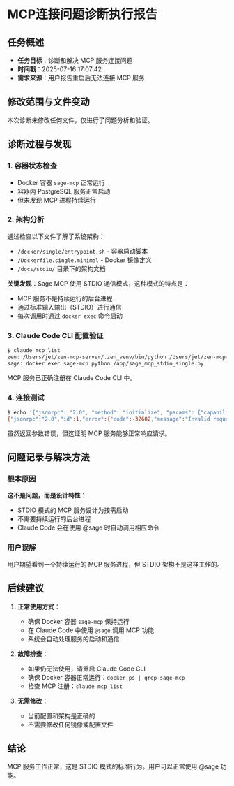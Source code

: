 # MCP连接问题诊断执行报告

## 任务概述

- **任务目标**：诊断和解决 MCP 服务连接问题
- **时间戳**：2025-07-16 17:07:42
- **需求来源**：用户报告重启后无法连接 MCP 服务

## 修改范围与文件变动

本次诊断未修改任何文件，仅进行了问题分析和验证。

## 诊断过程与发现

### 1. 容器状态检查
- Docker 容器 `sage-mcp` 正常运行
- 容器内 PostgreSQL 服务正常启动
- 但未发现 MCP 进程持续运行

### 2. 架构分析
通过检查以下文件了解了系统架构：
- `/docker/single/entrypoint.sh` - 容器启动脚本
- `/Dockerfile.single.minimal` - Docker 镜像定义
- `/docs/stdio/` 目录下的架构文档

**关键发现**：Sage MCP 使用 STDIO 通信模式，这种模式的特点是：
- MCP 服务不是持续运行的后台进程
- 通过标准输入输出（STDIO）进行通信
- 每次调用时通过 `docker exec` 命令启动

### 3. Claude Code CLI 配置验证
```bash
$ claude mcp list
zen: /Users/jet/zen-mcp-server/.zen_venv/bin/python /Users/jet/zen-mcp-server/server.py
sage: docker exec sage-mcp python /app/sage_mcp_stdio_single.py
```

MCP 服务已正确注册在 Claude Code CLI 中。

### 4. 连接测试
```bash
$ echo '{"jsonrpc": "2.0", "method": "initialize", "params": {"capabilities": {}}, "id": 1}' | docker exec -i sage-mcp python /app/sage_mcp_stdio_single.py
{"jsonrpc":"2.0","id":1,"error":{"code":-32602,"message":"Invalid request parameters","data":""}}
```

虽然返回参数错误，但这证明 MCP 服务能够正常响应请求。

## 问题记录与解决方法

### 根本原因
**这不是问题，而是设计特性**：
- STDIO 模式的 MCP 服务设计为按需启动
- 不需要持续运行的后台进程
- Claude Code 会在使用 @sage 时自动调用相应命令

### 用户误解
用户期望看到一个持续运行的 MCP 服务进程，但 STDIO 架构不是这样工作的。

## 后续建议

1. **正常使用方式**：
   - 确保 Docker 容器 `sage-mcp` 保持运行
   - 在 Claude Code 中使用 `@sage` 调用 MCP 功能
   - 系统会自动处理服务的启动和通信

2. **故障排查**：
   - 如果仍无法使用，请重启 Claude Code CLI
   - 确保 Docker 容器正常运行：`docker ps | grep sage-mcp`
   - 检查 MCP 注册：`claude mcp list`

3. **无需修改**：
   - 当前配置和架构是正确的
   - 不需要修改任何镜像或配置文件

## 结论

MCP 服务工作正常，这是 STDIO 模式的标准行为。用户可以正常使用 @sage 功能。